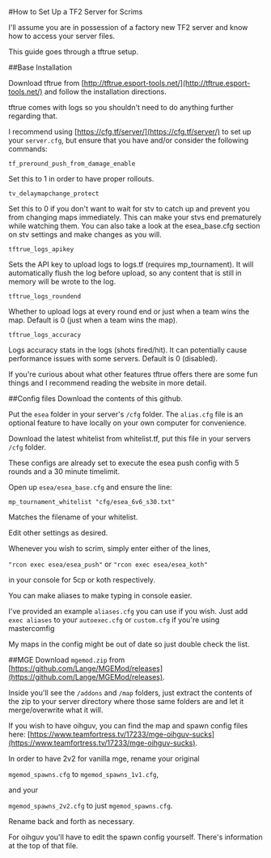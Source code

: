 #How to Set Up a TF2 Server for Scrims

I'll assume you are in possession of a factory new TF2 server and know how to access your server files.

This guide goes through a tftrue setup.

##Base Installation

Download tftrue from [http://tftrue.esport-tools.net/](http://tftrue.esport-tools.net/) and follow the installation directions.

tftrue comes with logs so you shouldn't need to do anything further regarding that.

I recommend using [https://cfg.tf/server/](https://cfg.tf/server/) to set up your `server.cfg`, but ensure that you have and/or consider the following commands:

`tf_preround_push_from_damage_enable`

Set this to 1 in order to have proper rollouts.

`tv_delaymapchange_protect`

Set this to 0 if you don't want to wait for stv to catch up and prevent you from changing maps immediately.  This can make your stvs end prematurely while watching them.
You can also take a look at the esea_base.cfg section on stv settings and make changes as you will.

`tftrue_logs_apikey`

Sets the API key to upload logs to logs.tf (requires mp_tournament). It will automatically flush the log before upload, so any content that is still in memory will be wrote to the log. 

`tftrue_logs_roundend`

Whether to upload logs at every round end or just when a team wins the map. Default is 0 (just when a team wins the map).

`tftrue_logs_accuracy`

Logs accuracy stats in the logs (shots fired/hit). It can potentially cause performance issues with some servers.
Default is 0 (disabled).

If you're curious about what other features tftrue offers there are some fun things and I recommend reading the website in more detail.


##Config files
Download the contents of this github.

Put the `esea` folder in your server's `/cfg` folder.  The `alias.cfg` file is an optional feature to have locally on your own computer for convenience.

Download the latest whitelist from whitelist.tf, put this file in your servers `/cfg` folder.

These configs are already set to execute the esea push config with 5 rounds and a 30 minute timelimit.

Open up `esea/esea_base.cfg` and ensure the line:

`mp_tournament_whitelist "cfg/esea_6v6_s30.txt"`

Matches the filename of your whitelist.

Edit other settings as desired.

Whenever you wish to scrim, simply enter either of the lines,

`"rcon exec esea/esea_push"` or
`"rcon exec esea/esea_koth"`

in your console for 5cp or koth respectively.

You can make aliases to make typing in console easier.

I've provided an example `aliases.cfg` you can use if you wish. Just add `exec aliases` to your `autoexec.cfg` or `custom.cfg` if you're using mastercomfig

My maps in the config might be out of date so just double check the list.


##MGE
Download `mgemod.zip` from [https://github.com/Lange/MGEMod/releases](https://github.com/Lange/MGEMod/releases).

Inside you'll see the `/addons` and `/map` folders, just extract the contents of the zip to your server directory where those same folders are and let it merge/overwrite what it will.

If you wish to have oihguv, you can find the map and spawn config files here: [https://www.teamfortress.tv/17233/mge-oihguv-sucks](https://www.teamfortress.tv/17233/mge-oihguv-sucks).

In order to have 2v2 for vanilla mge, rename your original

`mgemod_spawns.cfg` to `mgemod_spawns_1v1.cfg`, 

and your

`mgemod_spawns_2v2.cfg` to just `mgemod_spawns.cfg`.

Rename back and forth as necessary.

For oihguv you'll have to edit the spawn config yourself. There's information at the top of that file.
